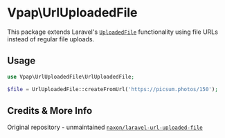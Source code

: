 # Vpap\UrlUploadedFile

This package extends Laravel's [`UploadedFile`](https://github.com/laravel/framework/blob/9.x/src/Illuminate/Http/UploadedFile.php) functionality using file URLs instead of regular file uploads.

## Usage

``` php
use Vpap\UrlUploadedFile\UrlUploadedFile;

$file = UrlUploadedFile::createFromUrl('https://picsum.photos/150');
```

## Credits & More Info

Original repository - unmaintained [`naxon/laravel-url-uploaded-file`](https://github.com/naxon/laravel-url-uploaded-file)
